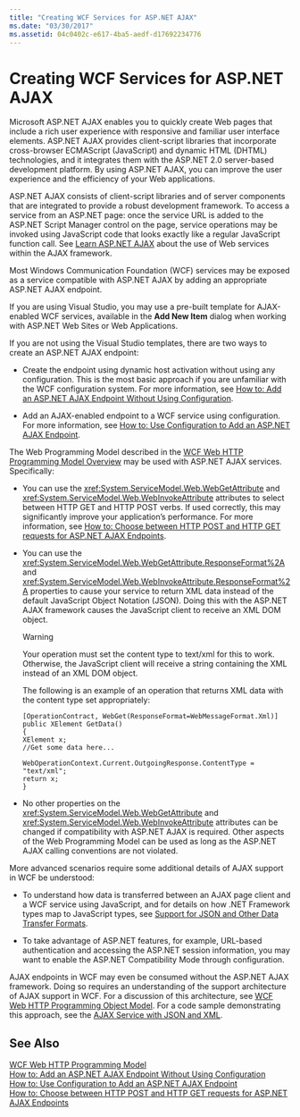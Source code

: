 ```yaml
---
title: "Creating WCF Services for ASP.NET AJAX"
ms.date: "03/30/2017"
ms.assetid: 04c0402c-e617-4ba5-aedf-d17692234776
---
```

# Creating WCF Services for ASP.NET AJAX
Microsoft ASP.NET AJAX enables you to quickly create Web pages that include a rich user experience with responsive and familiar user interface elements. ASP.NET AJAX provides client-script libraries that incorporate cross-browser ECMAScript (JavaScript) and dynamic HTML (DHTML) technologies, and it integrates them with the ASP.NET 2.0 server-based development platform. By using ASP.NET AJAX, you can improve the user experience and the efficiency of your Web applications.  
  
 ASP.NET AJAX consists of client-script libraries and of server components that are integrated to provide a robust development framework. To access a service from an ASP.NET page: once the service URL is added to the ASP.NET Script Manager control on the page, service operations may be invoked using JavaScript code that looks exactly like a regular JavaScript function call. See [Learn ASP.NET AJAX](http://go.microsoft.com/fwlink/?LinkId=186475) about the use of Web services within the AJAX framework.  
  
 Most Windows Communication Foundation (WCF) services may be exposed as a service compatible with ASP.NET AJAX by adding an appropriate ASP.NET AJAX endpoint.  
  
 If you are using Visual Studio, you may use a pre-built template for AJAX-enabled WCF services, available in the **Add New Item** dialog when working with ASP.NET Web Sites or Web Applications.  
  
 If you are not using the Visual Studio templates, there are two ways to create an ASP.NET AJAX endpoint:  
  
- Create the endpoint using dynamic host activation without using any configuration. This is the most basic approach if you are unfamiliar with the WCF configuration system. For more information, see [How to: Add an ASP.NET AJAX Endpoint Without Using Configuration](../../../../docs/framework/wcf/feature-details/how-to-add-an-aspnet-ajax-endpoint-without-using-configuration.md).  
  
- Add an AJAX-enabled endpoint to a WCF service using configuration. For more information, see [How to: Use Configuration to Add an ASP.NET AJAX Endpoint](../../../../docs/framework/wcf/feature-details/how-to-use-configuration-to-add-an-aspnet-ajax-endpoint.md).  
  
 The Web Programming Model described in the [WCF Web HTTP Programming Model Overview](../../../../docs/framework/wcf/feature-details/wcf-web-http-programming-model-overview.md) may be used with ASP.NET AJAX services. Specifically:  
  
- You can use the <xref:System.ServiceModel.Web.WebGetAttribute> and <xref:System.ServiceModel.Web.WebInvokeAttribute> attributes to select between HTTP GET and HTTP POST verbs. If used correctly, this may significantly improve your application’s performance. For more information, see [How to: Choose between HTTP POST and HTTP GET requests for ASP.NET AJAX Endpoints](../../../../docs/framework/wcf/feature-details/http-post-and-http-get-requests-for-aspnet-ajax-endpoints.md).  
  
- You can use the <xref:System.ServiceModel.Web.WebGetAttribute.ResponseFormat%2A> and <xref:System.ServiceModel.Web.WebInvokeAttribute.ResponseFormat%2A> properties to cause your service to return XML data instead of the default JavaScript Object Notation (JSON). Doing this with the ASP.NET AJAX framework causes the JavaScript client to receive an XML DOM object.  
  
  > [!WARNING]
  >  Your operation must set the content type to text/xml for this to work. Otherwise, the JavaScript client will receive a string containing the XML instead of an XML DOM object.  
  
   The following is an example of an operation that returns XML data with the content type set appropriately:  
  
  ```  
  [OperationContract, WebGet(ResponseFormat=WebMessageFormat.Xml)]  
  public XElement GetData()  
  {  
  XElement x;  
  //Get some data here...  
  
  WebOperationContext.Current.OutgoingResponse.ContentType = "text/xml";      
  return x;  
  }  
  ```  
  
- No other properties on the <xref:System.ServiceModel.Web.WebGetAttribute> and <xref:System.ServiceModel.Web.WebInvokeAttribute> attributes can be changed if compatibility with ASP.NET AJAX is required. Other aspects of the Web Programming Model can be used as long as the ASP.NET AJAX calling conventions are not violated.  
  
 More advanced scenarios require some additional details of AJAX support in WCF be understood:  
  
- To understand how data is transferred between an AJAX page client and a WCF service using JavaScript, and for details on how .NET Framework types map to JavaScript types, see [Support for JSON and Other Data Transfer Formats](../../../../docs/framework/wcf/feature-details/support-for-json-and-other-data-transfer-formats.md).  
  
- To take advantage of ASP.NET features, for example, URL-based authentication and accessing the ASP.NET session information, you may want to enable the ASP.NET Compatibility Mode through configuration.  
  
 AJAX endpoints in WCF may even be consumed without the ASP.NET AJAX framework. Doing so requires an understanding of the support architecture of AJAX support in WCF. For a discussion of this architecture, see [WCF Web HTTP Programming Object Model](../../../../docs/framework/wcf/feature-details/wcf-web-http-programming-object-model.md). For a code sample demonstrating this approach, see the [AJAX Service with JSON and XML](../../../../docs/framework/wcf/samples/ajax-service-with-json-and-xml-sample.md).  
  
## See Also  
 [WCF Web HTTP Programming Model](../../../../docs/framework/wcf/feature-details/wcf-web-http-programming-model.md)  
 [How to: Add an ASP.NET AJAX Endpoint Without Using Configuration](../../../../docs/framework/wcf/feature-details/how-to-add-an-aspnet-ajax-endpoint-without-using-configuration.md)  
 [How to: Use Configuration to Add an ASP.NET AJAX Endpoint](../../../../docs/framework/wcf/feature-details/how-to-use-configuration-to-add-an-aspnet-ajax-endpoint.md)  
 [How to: Choose between HTTP POST and HTTP GET requests for ASP.NET AJAX Endpoints](../../../../docs/framework/wcf/feature-details/http-post-and-http-get-requests-for-aspnet-ajax-endpoints.md)
